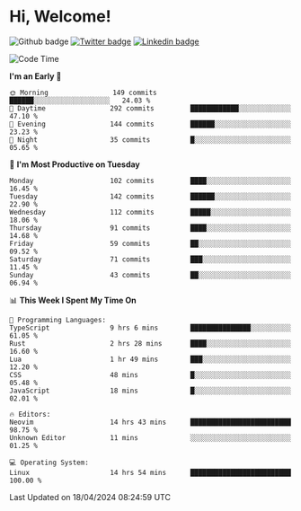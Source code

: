   # Hi, Welcome!
  ![Github badge](https://img.shields.io/github/followers/kraken-afk.svg?style=social&label=Follow&maxAge=2592000)
  [![Twitter badge](https://img.shields.io/badge/-Twitter-00acee?style=flat-square&logo=Twitter&logoColor=white)](https://twitter.com/trshppl)
  [![Linkedin badge](https://img.shields.io/badge/LinkedIn-0077B5?style=flat-square&logo=linkedin&logoColor=white)](https://www.linkedin.com/in/noveanrer)
<!--START_SECTION:waka-->
![Code Time](http://img.shields.io/badge/Code%20Time-148%20hrs%2044%20mins-blue)

**I'm an Early 🐤** 

```text
🌞 Morning                149 commits         ██████░░░░░░░░░░░░░░░░░░░   24.03 % 
🌆 Daytime                292 commits         ████████████░░░░░░░░░░░░░   47.10 % 
🌃 Evening                144 commits         ██████░░░░░░░░░░░░░░░░░░░   23.23 % 
🌙 Night                  35 commits          █░░░░░░░░░░░░░░░░░░░░░░░░   05.65 % 
```
📅 **I'm Most Productive on Tuesday** 

```text
Monday                   102 commits         ████░░░░░░░░░░░░░░░░░░░░░   16.45 % 
Tuesday                  142 commits         ██████░░░░░░░░░░░░░░░░░░░   22.90 % 
Wednesday                112 commits         █████░░░░░░░░░░░░░░░░░░░░   18.06 % 
Thursday                 91 commits          ████░░░░░░░░░░░░░░░░░░░░░   14.68 % 
Friday                   59 commits          ██░░░░░░░░░░░░░░░░░░░░░░░   09.52 % 
Saturday                 71 commits          ███░░░░░░░░░░░░░░░░░░░░░░   11.45 % 
Sunday                   43 commits          ██░░░░░░░░░░░░░░░░░░░░░░░   06.94 % 
```


📊 **This Week I Spent My Time On** 

```text
💬 Programming Languages: 
TypeScript               9 hrs 6 mins        ███████████████░░░░░░░░░░   61.05 % 
Rust                     2 hrs 28 mins       ████░░░░░░░░░░░░░░░░░░░░░   16.60 % 
Lua                      1 hr 49 mins        ███░░░░░░░░░░░░░░░░░░░░░░   12.20 % 
CSS                      48 mins             █░░░░░░░░░░░░░░░░░░░░░░░░   05.48 % 
JavaScript               18 mins             █░░░░░░░░░░░░░░░░░░░░░░░░   02.01 % 

🔥 Editors: 
Neovim                   14 hrs 43 mins      █████████████████████████   98.75 % 
Unknown Editor           11 mins             ░░░░░░░░░░░░░░░░░░░░░░░░░   01.25 % 

💻 Operating System: 
Linux                    14 hrs 54 mins      █████████████████████████   100.00 % 
```


 Last Updated on 18/04/2024 08:24:59 UTC
<!--END_SECTION:waka-->
